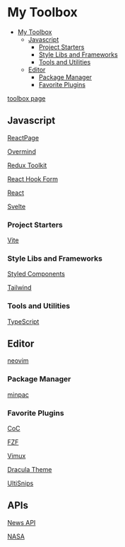 # My Toolbox

<!--ts-->
* [My Toolbox](#my-toolbox)
   * [Javascript](#javascript)
      * [Project Starters](#project-starters)
      * [Style Libs and Frameworks](#style-libs-and-frameworks)
      * [Tools and Utilities](#tools-and-utilities)
   * [Editor](#editor)
      * [Package Manager](#package-manager)
      * [Favorite Plugins](#favorite-plugins)

<!-- Added by: runner, at: Fri Feb 18 17:56:15 UTC 2022 -->

<!--te-->

[toolbox page](https://mdxprograms.github.io/my-toolbox/)

## Javascript

[ReactPage](https://github.com/react-page/react-page)

[Overmind](https://overmindjs.org/)

[Redux Toolkit](https://redux-toolkit.js.org/)

[React Hook Form](https://react-hook-form.com/)

[React](https://reactjs.org/)

[Svelte](https://svelte.dev/)

### Project Starters

[Vite](https://vitejs.dev/)

### Style Libs and Frameworks

[Styled Components](https://www.styled-components.com/)

[Tailwind](https://tailwindcss.com/)

### Tools and Utilities

[TypeScript](https://www.typescriptlang.org/)

## Editor

[neovim](https://neovim.io/)

### Package Manager

[minpac](https://github.com/k-takata/minpac)

### Favorite Plugins

[CoC](https://github.com/neoclide/coc.nvim)

[FZF](https://github.com/junegunn/fzf.vim)

[Vimux](https://github.com/preservim/vimux)

[Dracula Theme](https://github.com/dracula/vim)

[UltiSnips](https://github.com/SirVer/ultisnips)

## APIs

[News API](https://newsapi.org/)

[NASA](https://api.nasa.gov/)
